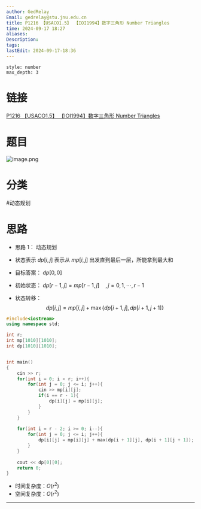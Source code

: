 ```yaml
---
author: GedRelay
Email: gedrelay@stu.jnu.edu.cn
title: P1216 【USACO1.5】 【IOI1994】数字三角形 Number Triangles
time: 2024-09-17 18:27
aliases: 
Description: 
tags: 
lastEdit: 2024-09-17-18:36
---
```


```toc
style: number
max_depth: 3
```

# 链接
[P1216 【USACO1.5】 【IOI1994】数字三角形 Number Triangles](https://www.luogu.com.cn/problem/P1216) 

# 题目
![image.png](https://ged-pic-bed.oss-cn-guangzhou.aliyuncs.com/img/202409171827328.png)


# 分类
#动态规划 

# 思路
- 思路 1：
动态规划
- 状态表示
${dp\left[ i,j \right]  }$ 表示从 ${mp\left[ i,j \right]  }$ 出发直到最后一层，所能拿到最大和

- 目标答案：
${dp\left[ 0,0 \right]  }$ 

- 初始状态：
${dp\left[ r-1,j \right] =mp\left[ r-1,j \right] \quad,j=0,1,\cdots ,r-1 }$ 

- 状态转移：
$$
dp\left[ i,j \right] =mp\left[ i,j \right] +\max\{ dp\left[ i+1,j \right] ,dp\left[ i+1,j+1 \right]  \} 
$$


```cpp
#include<iostream>
using namespace std;

int r;
int mp[1010][1010];
int dp[1010][1010];


int main()
{
	cin >> r;
	for(int i = 0; i < r; i++){
	    for(int j = 0; j <= i; j++){
	        cin >> mp[i][j];
	        if(i == r - 1){
	            dp[i][j] = mp[i][j];
	        }
	    }
	}
	
	for(int i = r - 2; i >= 0; i--){
	    for(int j = 0; j <= i; j++){
	        dp[i][j] = mp[i][j] + max(dp[i + 1][j], dp[i + 1][j + 1]);
	    }
	}
	
	cout << dp[0][0];
	return 0;
}
```


- 时间复杂度：${O\left( r^{2}  \right)  }$ 
- 空间复杂度：${O\left( r^{2}  \right)  }$ 


---

